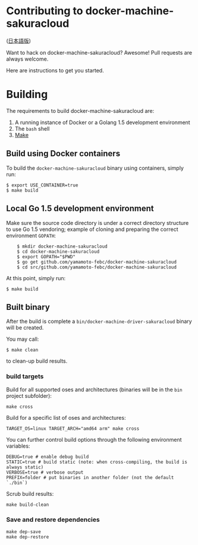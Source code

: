 # Contributing to docker-machine-sakuracloud

([日本語版](CONTRIBUTING.ja.md))

Want to hack on docker-machine-sakuracloud? Awesome! 
Pull requests are always welcome.

Here are instructions to get you started.


# Building

The requirements to build docker-machine-sakuracloud are:

1. A running instance of Docker or a Golang 1.5 development environment
2. The `bash` shell
3. [Make](https://www.gnu.org/software/make/)

## Build using Docker containers

To build the `docker-machine-sakuracloud` binary using containers, simply run:

    $ export USE_CONTAINER=true
    $ make build

## Local Go 1.5 development environment

Make sure the source code directory is under a correct directory structure to use Go 1.5 vendoring;
example of cloning and preparing the correct environment `GOPATH`:

```
    $ mkdir docker-machine-sakuracloud
    $ cd docker-machine-sakuracloud
    $ export GOPATH="$PWD"
    $ go get github.com/yamamoto-febc/docker-machine-sakuracloud
    $ cd src/github.com/yamamoto-febc/docker-machine-sakuracloud
```

At this point, simply run:

    $ make build

## Built binary

After the build is complete a `bin/docker-machine-driver-sakuracloud` binary will be created.

You may call:

    $ make clean

to clean-up build results.

### build targets

Build for all supported oses and architectures (binaries will be in the `bin` project subfolder):

    make cross

Build for a specific list of oses and architectures:

    TARGET_OS=linux TARGET_ARCH="amd64 arm" make cross

You can further control build options through the following environment variables:

    DEBUG=true # enable debug build
    STATIC=true # build static (note: when cross-compiling, the build is always static)
    VERBOSE=true # verbose output
    PREFIX=folder # put binaries in another folder (not the default `./bin`)

Scrub build results:

    make build-clean

### Save and restore dependencies

    make dep-save
    make dep-restore

